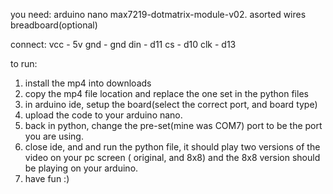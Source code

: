 you need:
arduino nano
max7219-dotmatrix-module-v02.
asorted wires
breadboard(optional)

connect:
vcc - 5v
gnd - gnd
din - d11
cs - d10
clk - d13


to run:
1. install the mp4 into downloads
2. copy the mp4 file location and replace the one set in the python files
3. in arduino ide, setup the board(select the correct port, and board type)
4. upload the code to your arduino nano.
5. back in python, change the pre-set(mine was COM7) port to be the port you are using.
6. close ide, and and run the python file, it should play two versions of the video on your pc screen ( original, and 8x8) and the 8x8 version should be playing on your arduino.
7. have fun :)
